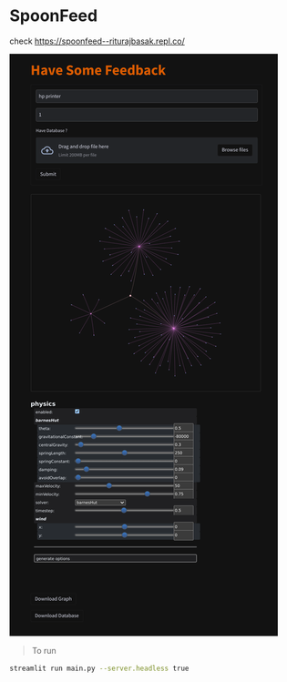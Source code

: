 # SpoonFeed

check https://spoonfeed--riturajbasak.repl.co/

![img](asset.png)

> To run

```sh
streamlit run main.py --server.headless true
```